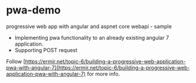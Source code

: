 # pwa-demo
progressive web app with angular and aspnet core webapi - sample

- Implementing pwa functionality to an already existing angular 7 application.
- Supporting POST request

Follow [https://ermir.net/topic-6/building-a-progressive-web-application-pwa-with-angular-7](https://ermir.net/topic-6/building-a-progressive-web-application-pwa-with-angular-7) for more info.
